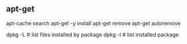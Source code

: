 ## apt-get
apt-cache search <package>
apt-get -y install <packag>
apt-get remove <package>
apt-get autoremove


dpkg -L <package> # list files installed by package
dpkg -l  # list installed package


